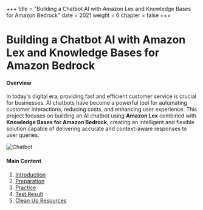 +++
title = "Building a Chatbot AI with Amazon Lex and Knowledge Bases for Amazon Bedrock"
date = 2021
weight = 6
chapter = false
+++

# Building a Chatbot AI with Amazon Lex and Knowledge Bases for Amazon Bedrock

#### Overview
In today's digital era, providing fast and efficient customer service is crucial for businesses. AI chatbots have become a powerful tool for automating customer interactions, reducing costs, and enhancing user experience. This project focuses on building an AI chatbot using **Amazon Lex** combined with **Knowledge Bases for Amazon Bedrock**, creating an intelligent and flexible solution capable of delivering accurate and context-aware responses to user queries.

![Chatbot](/images/chatbot.png?width=90pc)

#### Main Content
1. [Introduction](1-introduction)
2. [Preparation](2-preparation)
3. [Practice](3-practice)
4. [Test Result](4-test-result)
5. [Clean Up Resources](5-clean-up-resources)
